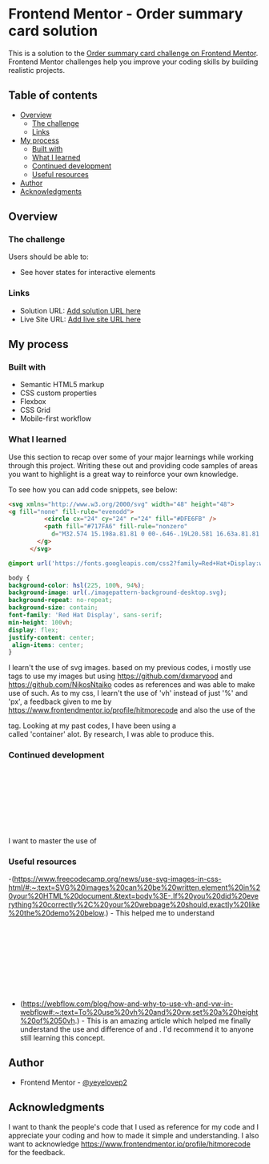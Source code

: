 # Frontend Mentor - Order summary card solution

This is a solution to the [Order summary card challenge on Frontend Mentor](https://www.frontendmentor.io/challenges/order-summary-component-QlPmajDUj). Frontend Mentor challenges help you improve your coding skills by building realistic projects. 

## Table of contents

- [Overview](#overview)
  - [The challenge](#the-challenge)
  - [Links](#links)
- [My process](#my-process)
  - [Built with](#built-with)
  - [What I learned](#what-i-learned)
  - [Continued development](#continued-development)
  - [Useful resources](#useful-resources)
- [Author](#author)
- [Acknowledgments](#acknowledgments)

## Overview

### The challenge

Users should be able to:

- See hover states for interactive elements 

### Links

- Solution URL: [Add solution URL here](https://your-solution-url.com)
- Live Site URL: [Add live site URL here](https://your-live-site-url.com)

## My process

### Built with

- Semantic HTML5 markup
- CSS custom properties
- Flexbox
- CSS Grid
- Mobile-first workflow

### What I learned

Use this section to recap over some of your major learnings while working through this project. Writing these out and providing code samples of areas you want to highlight is a great way to reinforce your own knowledge.

To see how you can add code snippets, see below:

```html
<svg xmlns="http://www.w3.org/2000/svg" width="48" height="48">
<g fill="none" fill-rule="evenodd">
          <circle cx="24" cy="24" r="24" fill="#DFE6FB" />
          <path fill="#717FA6" fill-rule="nonzero"
            d="M32.574 15.198a.81.81 0 00-.646-.19L20.581 16.63a.81.81 0 00-.696.803V26.934a3.232 3.232 0 00-1.632-.44A3.257 3.257 0 0015 29.747 3.257 3.257 0 0018.253 33a3.257 3.257 0 003.253-3.253v-8.37l9.726-1.39v5.327a3.232 3.232 0 00-1.631-.441 3.257 3.257 0 00-3.254 3.253 3.257 3.257 0 003.254 3.253 3.257 3.257 0 003.253-3.253V15.81a.81.81 0 00-.28-.613z" />
        </g>
      </svg>
```

```css
@import url('https://fonts.googleapis.com/css2?family=Red+Hat+Display:wght@500;700;900&display=swap');

body {
background-color: hsl(225, 100%, 94%);
background-image: url(./imagepattern-background-desktop.svg);
background-repeat: no-repeat;
background-size: contain;
font-family: 'Red Hat Display', sans-serif;
min-height: 100vh;
display: flex;
justify-content: center;
 align-items: center;
}
```

I learn't the use of svg images. based on my previous codes, i mostly use <img> tags to use my images but using <https://github.com/dxmaryood> and <https://github.com/NikosNtaiko> codes as references and was able to make use of such.
As to my css, I learn't the use of 'vh' instead of just '%' and 'px', a feedback given to me by <https://www.frontendmentor.io/profile/hitmorecode> and also the use of the <main> tag. Looking at my past codes, I have been using a <div> called 'container' alot. By research, I was able to produce this.


### Continued development
I want to master the use of <svg> tags and their attributes, when to use the <main> tag and when it's advisable to use. I also want to learn other methods of coding responsive website instead of the regular way I do it.

### Useful resources

-(https://www.freecodecamp.org/news/use-svg-images-in-css-html/#:~:text=SVG%20images%20can%20be%20written,element%20in%20your%20HTML%20document.&text=body%3E-,If%20you%20did%20everything%20correctly%2C%20your%20webpage%20should,exactly%20like%20the%20demo%20below.) - This helped me  to understand <svg> images for a moment and how to use them. I really liked this pattern and will use it going forward.

- (https://webflow.com/blog/how-and-why-to-use-vh-and-vw-in-webflow#:~:text=To%20use%20vh%20and%20vw,set%20a%20height%20of%2050vh.) - This is an amazing article which helped me finally understand the use and difference of <vh> and <vw> . I'd recommend it to anyone still learning this concept.


## Author
- Frontend Mentor - [@yeyelovep2](https://www.frontendmentor.io/profile/yeyelovep2)


## Acknowledgments
I want to thank the people's code that I used as reference for my code and I appreciate your coding and how to made it simple and understanding. I also want to acknowledge <https://www.frontendmentor.io/profile/hitmorecode> for the feedback.

